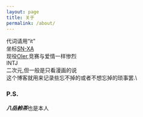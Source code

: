 ```yaml
---
layout: page
title: 关于
permalink: /about/
---
```


代词请用“it”\
坐标[SN-XA](https://baike.baidu.com/item/%E8%A5%BF%E5%AE%89%E5%B8%82/1002501)\
现役[OIer](https://baike.baidu.com/item/%E7%8B%97/85474),竞赛与爱情一样惨烈\
INTJ\
二次元,但一般是只看漫画的说\
这个博客就用来记录些忘不掉的或者不想忘掉的琐事罢.\
### P.S.
***八岳舲茶***也是本人

